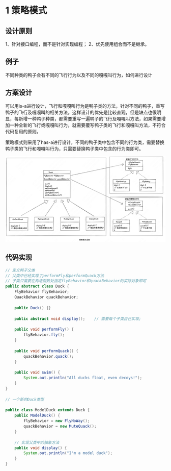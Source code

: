 # 1 策略模式

## 设计原则

1、针对接口编程，而不是针对实现编程；
2、优先使用组合而不是继承。


## 例子

不同种类的鸭子会有不同的飞行行为以及不同的嘎嘎叫行为，如何进行设计

## 方案设计

可以用is-a进行设计，飞行和嘎嘎叫行为是鸭子类的方法，针对不同的鸭子，重写鸭子的飞行及嘎嘎叫的相关方法。这样设计的优先是比较直观，但是缺点也很明显，每新增一种鸭子种类，都需要重写一遍鸭子的飞行及嘎嘎叫方法，如果需要增加一种全新的飞行或嘎嘎叫行为，就需要覆写鸭子类的飞行和嘎嘎叫方法，不符合代码复用的原则。

策略模式则采用了has-a进行设计，不同的鸭子类中包含不同的行为类，需要替换鸭子类的飞行和嘎嘎叫行为，只需要替换鸭子类中包含的行为类即可。

![策略模式](./images/Pasted%20image%2020230312192218.png)

## 代码实现

```Java
// 定义鸭子父类
// 父类中已经实现了performFly和performQuack方法
// 子类只需要在构造函数处指定flyBehavior和quackBehavior的实际对象即可
public abstract class Duck {
	FlyBehavior flyBehavior;
	QuackBehavior quackBehavior;

	public Duck() {}

	public abstract void display();    // 需要每个子类自己实现;

	public void performFly() {
		flyBehavior.fly();
	}

	public void performQuack() {
		quackBehavior.quack();
	}

	public void swim() {
		System.out.println("All ducks float, even decoys!");
	}
}

// 一个新的Duck类型

public class ModelDuck extends Duck {
	public ModelDuck() {
		flyBehavior = new FlyNoWay();
		quackBehavior = new MuteQuack();
	}

	// 实现父类中的抽象方法
	public void display() {
		System.out.println("I'm a model duck");
	}
}
```

